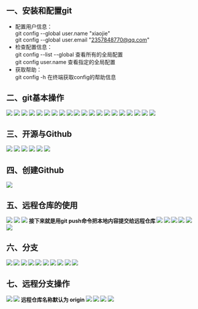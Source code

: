 ## 一、安装和配置git
* 配置用户信息：</br>
git config --global user.name "xiaojie"  </br>
git config --global user.email "2357848770@qq.com"
* 检查配置信息：</br>
git config --list --global  查看所有的全局配置 </br>
git config user.name  查看指定的全局配置
* 获取帮助：</br>
git config -h  在终端获取config的帮助信息
## 二、git基本操作
![](./img/1.jpg)
![](./img/2.jpg)
![](./img/3.jpg)
![](./img/4.jpg)
![](./img/5.jpg)
![](./img/6.jpg)
![](./img/7.jpg)
![](./img/8.jpg)
![](./img/9.jpg)
![](./img/10.jpg)
![](./img/11.jpg)
![](./img/12.jpg)
![](./img/13.jpg)
![](./img/14.jpg)
![](./img/15.jpg)
![](./img/16.jpg)
![](./img/17.jpg)
![](./img/18.jpg)
![](./img/19.jpg)
![](./img/20.jpg)
## 三、开源与Github
![](./img/21.jpg)
![](./img/22.jpg)
![](./img/23.jpg)
![](./img/24.jpg)
![](./img/25.jpg)
![](./img/26.jpg)
## 四、创建Github
![](./img/27.jpg)
## 五、远程仓库的使用
![](./img/28.jpg)
![](./img/29.jpg)
![](./img/30.jpg)
<b>接下来就是用git push命令把本地内容提交给远程仓库<b>
![](./img/31.jpg)
![](./img/32.jpg)
![](./img/33.jpg)
![](./img/34.jpg)
![](./img/51.jpg)
![](./img/35.jpg)
## 六、分支
![](./img/36.jpg)
![](./img/37.jpg)
![](./img/38.jpg)
![](./img/39.jpg)
![](./img/40.jpg)
![](./img/41.jpg)
![](./img/42.jpg)
![](./img/43.jpg)
![](./img/44.jpg)
![](./img/45.jpg)
## 七、远程分支操作
![](./img/46.jpg)
![](./img/47.jpg)
<b>远程仓库名称默认为 origin<b>
![](./img/48.jpg)
![](./img/49.jpg)
![](./img/50.jpg)
![](./img/52.jpg)